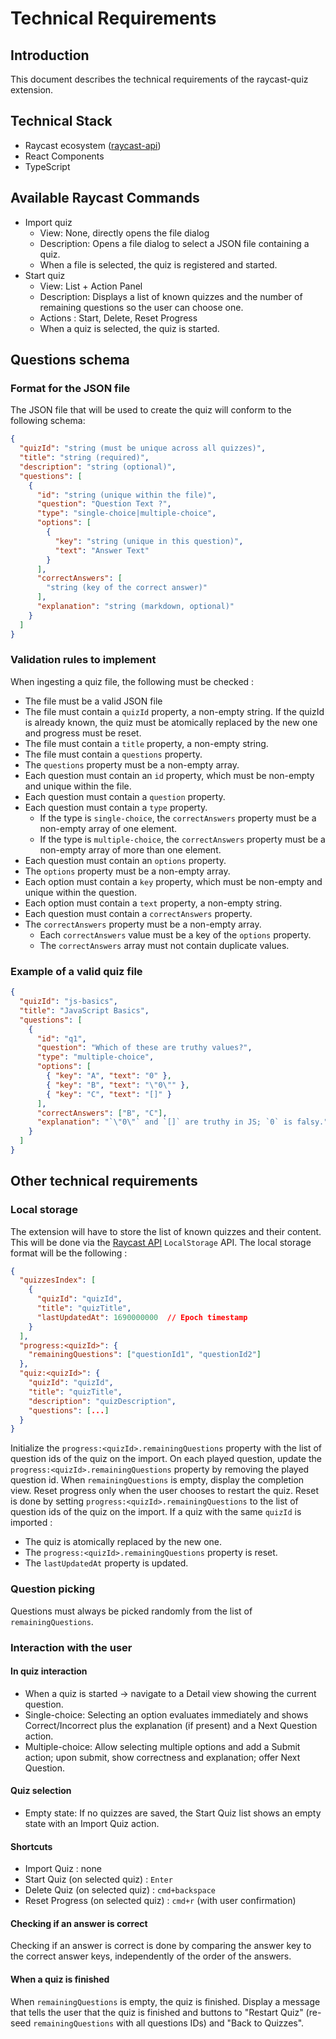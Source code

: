 # Technical Requirements

## Introduction

This document describes the technical requirements of the raycast-quiz extension.

## Technical Stack

- Raycast ecosystem ([raycast-api](https://www.npmjs.com/package/@raycast/api))
- React Components
- TypeScript

## Available Raycast Commands

- Import quiz
  - View: None, directly opens the file dialog
  - Description: Opens a file dialog to select a JSON file containing a quiz.
  - When a file is selected, the quiz is registered and started.
- Start quiz
  - View: List + Action Panel
  - Description: Displays a list of known quizzes and the number of remaining questions so the user can choose one.
  - Actions : Start, Delete, Reset Progress
  - When a quiz is selected, the quiz is started.

## Questions schema

### Format for the JSON file

The JSON file that will be used to create the quiz will conform to the following schema:
```json
{
  "quizId": "string (must be unique across all quizzes)",
  "title": "string (required)",
  "description": "string (optional)",
  "questions": [
    {
      "id": "string (unique within the file)",
      "question": "Question Text ?",
      "type": "single-choice|multiple-choice",
      "options": [
        {
          "key": "string (unique in this question)",
          "text": "Answer Text"
        }
      ],
      "correctAnswers": [
        "string (key of the correct answer)"
      ],
      "explanation": "string (markdown, optional)"
    }
  ]
}
```

### Validation rules to implement

When ingesting a quiz file, the following must be checked :
- The file must be a valid JSON file
- The file must contain a `quizId` property, a non-empty string. If the quizId is already known, the quiz must be atomically replaced by the new one and progress must be reset.
- The file must contain a `title` property, a non-empty string.
- The file must contain a `questions` property.
- The `questions` property must be a non-empty array.
- Each question must contain an `id` property, which must be non-empty and unique within the file.
- Each question must contain a `question` property.
- Each question must contain a `type` property.
  - If the type is `single-choice`, the `correctAnswers` property must be a non-empty array of one element.
  - If the type is `multiple-choice`, the `correctAnswers` property must be a non-empty array of more than one element.
- Each question must contain an `options` property.
- The `options` property must be a non-empty array.
- Each option must contain a `key` property, which must be non-empty and unique within the question.
- Each option must contain a `text` property, a non-empty string.
- Each question must contain a `correctAnswers` property.
- The `correctAnswers` property must be a non-empty array.
  - Each `correctAnswers` value must be a key of the `options` property.
  - The `correctAnswers` array must not contain duplicate values.

### Example of a valid quiz file

```json
{
  "quizId": "js-basics",
  "title": "JavaScript Basics",
  "questions": [
    {
      "id": "q1",
      "question": "Which of these are truthy values?",
      "type": "multiple-choice",
      "options": [
        { "key": "A", "text": "0" },
        { "key": "B", "text": "\"0\"" },
        { "key": "C", "text": "[]" }
      ],
      "correctAnswers": ["B", "C"],
      "explanation": "`\"0\"` and `[]` are truthy in JS; `0` is falsy."
    }
  ]
}
```

## Other technical requirements

### Local storage

The extension will have to store the list of known quizzes and their content. This will be done via the [Raycast API](https://www.raycast.com/api) `LocalStorage` API.
The local storage format will be the following :

```json
{
  "quizzesIndex": [
    {
      "quizId": "quizId",
      "title": "quizTitle",
      "lastUpdatedAt": 1690000000  // Epoch timestamp
    }
  ],
  "progress:<quizId>": {
    "remainingQuestions": ["questionId1", "questionId2"]
  },
  "quiz:<quizId>": {
    "quizId": "quizId",
    "title": "quizTitle",
    "description": "quizDescription",
    "questions": [...]
  }
}
```

Initialize the `progress:<quizId>.remainingQuestions` property with the list of question ids of the quiz on the import.
On each played question, update the `progress:<quizId>.remainingQuestions` property by removing the played question id.
When `remainingQuestions` is empty, display the completion view. Reset progress only when the user chooses to restart the quiz. 
Reset is done by setting `progress:<quizId>.remainingQuestions` to the list of question ids of the quiz on the import. 
If a quiz with the same `quizId` is imported :
- The quiz is atomically replaced by the new one.
- The `progress:<quizId>.remainingQuestions` property is reset.
- The `lastUpdatedAt` property is updated.

### Question picking

Questions must always be picked randomly from the list of `remainingQuestions`.

### Interaction with the user

#### In quiz interaction

- When a quiz is started → navigate to a Detail view showing the current question.
- Single-choice: Selecting an option evaluates immediately and shows Correct/Incorrect plus the explanation (if present) and a Next Question action.
- Multiple-choice: Allow selecting multiple options and add a Submit action; upon submit, show correctness and explanation; offer Next Question.

#### Quiz selection

- Empty state: If no quizzes are saved, the Start Quiz list shows an empty state with an Import Quiz action.

#### Shortcuts

- Import Quiz : none
- Start Quiz (on selected quiz) : `Enter`
- Delete Quiz (on selected quiz) : `cmd+backspace`
- Reset Progress (on selected quiz) : `cmd+r` (with user confirmation)

#### Checking if an answer is correct

Checking if an answer is correct is done by comparing the answer key to the correct answer keys, independently of the order of the answers.

#### When a quiz is finished

When `remainingQuestions` is empty, the quiz is finished. 
Display a message that tells the user that the quiz is finished and buttons to "Restart Quiz" (re-seed `remainingQuestions` with all questions IDs) and "Back to Quizzes".
